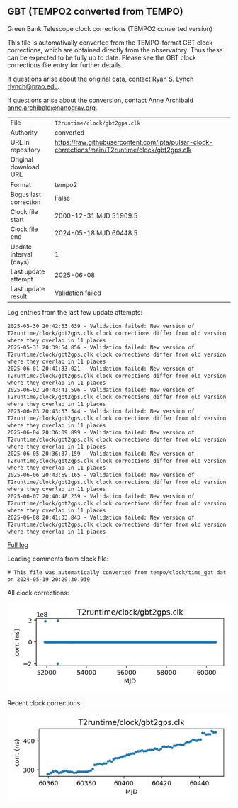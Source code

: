 
## GBT (TEMPO2 converted from TEMPO)

Green Bank Telescope clock corrections (TEMPO2 converted version)

This file is automativally converted from the TEMPO-format GBT
clock corrections, which are obtained directly from the observatory.
Thus these can be expected to be fully up to date. Please see the
GBT clock corrections file entry for further details.

If questions arise about the original data, contact Ryan S. Lynch
<rlynch@nrao.edu>.

If questions arise about the conversion, contact Anne Archibald
<anne.archibald@nanograv.org>.

|     |     |
|:--- |:--- |
| File | `T2runtime/clock/gbt2gps.clk` |
| Authority | converted |
| URL in repository | <https://raw.githubusercontent.com/ipta/pulsar-clock-corrections/main/T2runtime/clock/gbt2gps.clk> |
| Original download URL | <None> |
| Format | tempo2 |
| Bogus last correction | False |
| Clock file start | 2000-12-31 MJD 51909.5 |
| Clock file end | 2024-05-18 MJD 60448.5 |
| Update interval (days) | 1 |
| Last update attempt | 2025-06-08 |
| Last update result | Validation failed |

Log entries from the last few update attempts:
```
2025-05-30 20:42:53.639 - Validation failed: New version of T2runtime/clock/gbt2gps.clk clock corrections differ from old version where they overlap in 11 places
2025-05-31 20:39:54.856 - Validation failed: New version of T2runtime/clock/gbt2gps.clk clock corrections differ from old version where they overlap in 11 places
2025-06-01 20:41:33.021 - Validation failed: New version of T2runtime/clock/gbt2gps.clk clock corrections differ from old version where they overlap in 11 places
2025-06-02 20:43:41.596 - Validation failed: New version of T2runtime/clock/gbt2gps.clk clock corrections differ from old version where they overlap in 11 places
2025-06-03 20:43:53.544 - Validation failed: New version of T2runtime/clock/gbt2gps.clk clock corrections differ from old version where they overlap in 11 places
2025-06-04 20:36:09.899 - Validation failed: New version of T2runtime/clock/gbt2gps.clk clock corrections differ from old version where they overlap in 11 places
2025-06-05 20:36:37.159 - Validation failed: New version of T2runtime/clock/gbt2gps.clk clock corrections differ from old version where they overlap in 11 places
2025-06-06 20:43:59.165 - Validation failed: New version of T2runtime/clock/gbt2gps.clk clock corrections differ from old version where they overlap in 11 places
2025-06-07 20:40:48.239 - Validation failed: New version of T2runtime/clock/gbt2gps.clk clock corrections differ from old version where they overlap in 11 places
2025-06-08 20:41:33.843 - Validation failed: New version of T2runtime/clock/gbt2gps.clk clock corrections differ from old version where they overlap in 11 places
```
[Full log](https://raw.githubusercontent.com/ipta/pulsar-clock-corrections/main/log/T2runtime/clock/gbt2gps.clk.log)

Leading comments from clock file:

    # This file was automatically converted from tempo/clock/time_gbt.dat on 2024-05-19 20:29:30.939



All clock corrections:

![plot of all clock corrections](gbt2gps.clk.png "All corrections")

Recent clock corrections:

![plot of recent clock corrections](gbt2gps.clk.short.png "Recent corrections")

